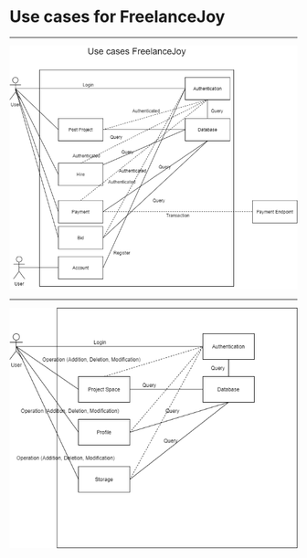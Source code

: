 # Use cases for FreelanceJoy

-------------------------------------------------------------

![](images/useCases.png)

-------------------------------------------------------------

![](images/useCases2.png)